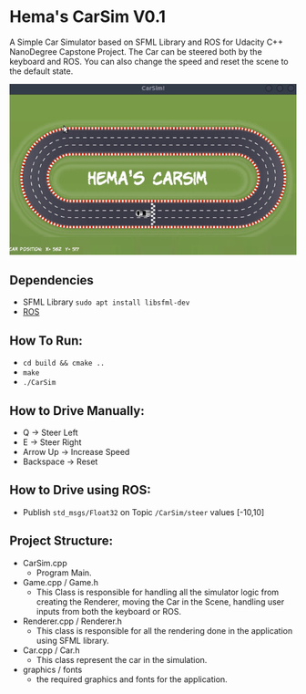 # Hema's CarSim V0.1
A Simple Car Simulator based on SFML Library and ROS for Udacity C++ NanoDegree Capstone Project. The Car can be steered both by the keyboard and ROS. You can also change the speed and reset the scene to the default state.

![screenshot](Screenshot.gif)

## Dependencies
* SFML Library   `sudo apt install libsfml-dev`
* [ROS](https://ros.org)


## How To Run:
* `cd build && cmake ..`
* `make`
* `./CarSim`

## How to Drive Manually:
* Q -> Steer Left
* E -> Steer Right
* Arrow Up -> Increase Speed
* Backspace -> Reset

## How to Drive using ROS:
* Publish `std_msgs/Float32` on Topic `/CarSim/steer` values [-10,10]

## Project Structure:
* CarSim.cpp 
    * Program Main.
* Game.cpp / Game.h 
    * This Class is responsible for handling all the simulator logic from creating the Renderer, moving the Car in the Scene, handling user inputs from both the keyboard or ROS.
* Renderer.cpp / Renderer.h
    * This class is responsible for all the rendering done in the application using SFML library.
* Car.cpp / Car.h 
    * This class represent the car in the simulation. 
* graphics / fonts
    * the required graphics and fonts for the application.

